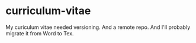 # curriculum-vitae

My curiculum vitae needed versioning.
And a remote repo.
And I'll probably migrate it from Word to Tex.